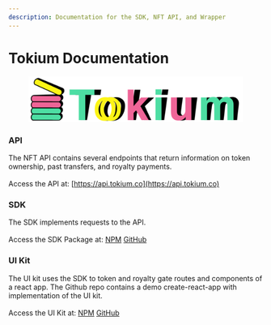 ```yaml
---
description: Documentation for the SDK, NFT API, and Wrapper
---
```


# Tokium Documentation

<figure><img src=".gitbook/assets/tokium_logo (2).png" alt=""><figcaption></figcaption></figure>

### API

The NFT API contains several endpoints that return information on token ownership, past transfers, and royalty payments.\
\
Access the API at: [https://api.tokium.co](https://api.tokium.co)

### SDK

The SDK implements requests to the API.\
\
Access the SDK Package at: [NPM](https://www.npmjs.com/package/@tokium.co/tokiumsdk) [GitHub](https://github.com/TokiumSOL/TokiumSDK)

### UI Kit

The UI kit uses the SDK to token and royalty gate routes and components of a react app. The Github repo contains a demo create-react-app with implementation of the UI kit.\
\
Access the UI Kit at: [NPM](https://www.npmjs.com/package/@tokium.co/tokiumwrapper) [GitHub](https://github.com/TokiumSOL/TokiumWrapper)
